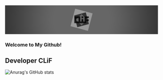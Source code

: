 ![Banner](Images/Banner.png)
   
### Welcome to My Github!
## Developer CLiF
   
![Anurag's GitHub stats](https://github-readme-stats.vercel.app/api?username=CLiF-1593&show_icons=true&theme=dark)